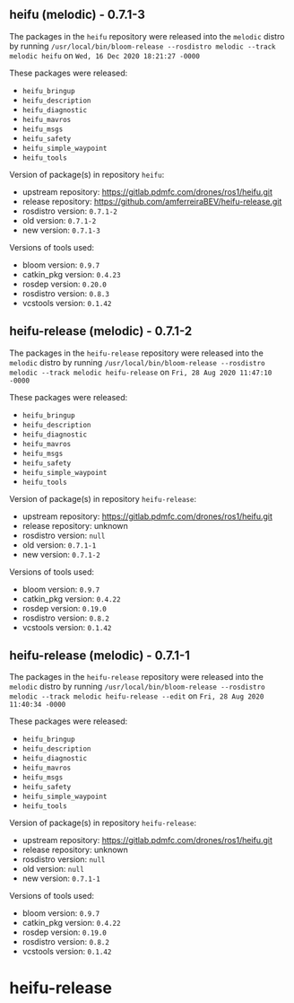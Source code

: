 ## heifu (melodic) - 0.7.1-3

The packages in the `heifu` repository were released into the `melodic` distro by running `/usr/local/bin/bloom-release --rosdistro melodic --track melodic heifu` on `Wed, 16 Dec 2020 18:21:27 -0000`

These packages were released:
- `heifu_bringup`
- `heifu_description`
- `heifu_diagnostic`
- `heifu_mavros`
- `heifu_msgs`
- `heifu_safety`
- `heifu_simple_waypoint`
- `heifu_tools`

Version of package(s) in repository `heifu`:

- upstream repository: https://gitlab.pdmfc.com/drones/ros1/heifu.git
- release repository: https://github.com/amferreiraBEV/heifu-release.git
- rosdistro version: `0.7.1-2`
- old version: `0.7.1-2`
- new version: `0.7.1-3`

Versions of tools used:

- bloom version: `0.9.7`
- catkin_pkg version: `0.4.23`
- rosdep version: `0.20.0`
- rosdistro version: `0.8.3`
- vcstools version: `0.1.42`


## heifu-release (melodic) - 0.7.1-2

The packages in the `heifu-release` repository were released into the `melodic` distro by running `/usr/local/bin/bloom-release --rosdistro melodic --track melodic heifu-release` on `Fri, 28 Aug 2020 11:47:10 -0000`

These packages were released:
- `heifu_bringup`
- `heifu_description`
- `heifu_diagnostic`
- `heifu_mavros`
- `heifu_msgs`
- `heifu_safety`
- `heifu_simple_waypoint`
- `heifu_tools`

Version of package(s) in repository `heifu-release`:

- upstream repository: https://gitlab.pdmfc.com/drones/ros1/heifu.git
- release repository: unknown
- rosdistro version: `null`
- old version: `0.7.1-1`
- new version: `0.7.1-2`

Versions of tools used:

- bloom version: `0.9.7`
- catkin_pkg version: `0.4.22`
- rosdep version: `0.19.0`
- rosdistro version: `0.8.2`
- vcstools version: `0.1.42`


## heifu-release (melodic) - 0.7.1-1

The packages in the `heifu-release` repository were released into the `melodic` distro by running `/usr/local/bin/bloom-release --rosdistro melodic --track melodic heifu-release --edit` on `Fri, 28 Aug 2020 11:40:34 -0000`

These packages were released:
- `heifu_bringup`
- `heifu_description`
- `heifu_diagnostic`
- `heifu_mavros`
- `heifu_msgs`
- `heifu_safety`
- `heifu_simple_waypoint`
- `heifu_tools`

Version of package(s) in repository `heifu-release`:

- upstream repository: https://gitlab.pdmfc.com/drones/ros1/heifu.git
- release repository: unknown
- rosdistro version: `null`
- old version: `null`
- new version: `0.7.1-1`

Versions of tools used:

- bloom version: `0.9.7`
- catkin_pkg version: `0.4.22`
- rosdep version: `0.19.0`
- rosdistro version: `0.8.2`
- vcstools version: `0.1.42`


# heifu-release